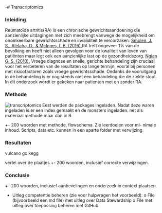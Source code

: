 -# Transcriptomics


### Inleiding

Reumatoïde artritis(RA) is een chronische gewrichtsaandoening die aanzienlijke uitdagingen met zich meebrengt vanwege de mogelijkheid om onomkeerbare gewrichtsschade en invaliditeit te veroorzaken. [Smolen, J. S., Aletaha, D., & McInnes, I. B. (2016).](bronnen/pubmed-27156434.txt)RA treft ongeveer 1% van de bevolking en heeft niet alleen gevolgen voor de kwaliteit van leven van patiënten maar legt ook een aanzienlijke last op de gezondheidszorg. [Ngian G. S. (2010).](bronnen/pubmed-20877764.txt) Vroege diagnose en snelle, gerichte behandeling zijn cruciaal voor het verbeteren van de resultaten op lange termijn, vooral bij personen met risicofactoren zoals vroege gewrichtsschade. Ondanks de vooruitgang in de behandeling is er nog steeds niet een behandeling die de ziekte stopt. In dit onderzoek wordt er gekeken naar patienten met en zonder RA.

### Methode

![transcriptomics](https://github.com/user-attachments/assets/d49d1f50-8476-4ed8-aa30-e5c20f5b51e5) 
Eest werden de packages ingeladen. Nadat deze waren ingeladen is er een index gemaakt en de monsters ingeladen. 
net als materiaal methode maar dan in R

+- 200 woorden met methode, flowschema. Zie leerdoelen voor mi-
nimale inhoud. Scripts, data etc. kunnen in een aparte folder met verwijzing.

### Resultaten
vulcano
go
kegg

vertel over de plaatjes
 +- 200 woorden, inclusief correcte verwijzingen.
 
### Conclusie


+- 200 woorden, inclusief aanbevelingen en onderzoek in context
plaatsen.


- Uitleg competentie beheren (zie voor hulpvragen het voorbeeld):
o File (bijvoorbeeld een md file) met uitleg over Data Stewardship
o File met uitleg over toepassing beheren met GitHub
